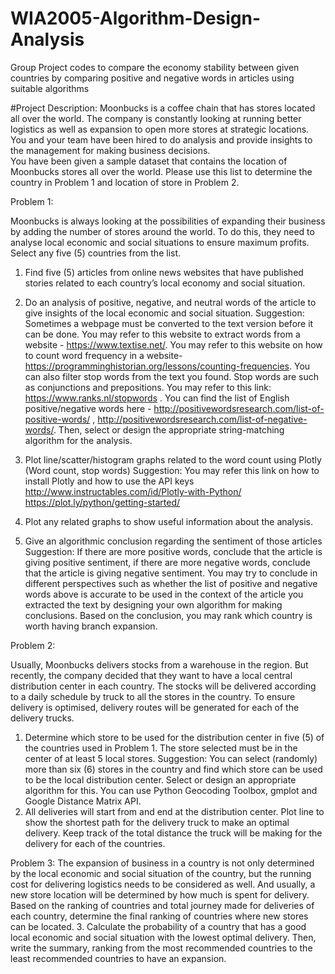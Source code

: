 # WIA2005-Algorithm-Design-Analysis
Group Project codes to compare the economy stability between given countries by comparing positive and negative words in articles using suitable algorithms


#Project Description:
Moonbucks is a coffee chain that has stores located all over the world. The company is constantly looking at running better logistics as well as expansion to open more stores at strategic locations. You and your team have been hired to do analysis and provide insights to the management for making business decisions.  
You have been given a sample dataset that contains the location of Moonbucks stores all over the world. Please use this list to determine the country in Problem 1 and location of store in Problem 2.

Problem 1: 

Moonbucks is always looking at the possibilities of expanding their business by adding the number of stores around the world. To do this, they need to analyse local economic and social situations to ensure maximum profits. 
Select any five (5) countries from the list.

 1. Find five (5) articles from online news websites that have published stories related to each country’s local economy and social situation.
 2. Do an analysis of positive, negative, and neutral words of the article to give insights of the local economic and social situation.
    Suggestion: Sometimes a webpage must be converted to the text version before it can be done. 
    You may refer to this website to extract words from a website - https://www.textise.net/. 
    You may refer to this website on how to count word frequency in a website- https://programminghistorian.org/lessons/counting-frequencies. 
    You can also filter stop words from the text you found. Stop words are such as conjunctions and prepositions. You may refer to this link:       https://www.ranks.nl/stopwords . 
    You can find the list of English positive/negative words here - http://positivewordsresearch.com/list-of-positive-words/ ,
    http://positivewordsresearch.com/list-of-negative-words/. 
    Then, select or design the appropriate string-matching algorithm for the analysis. 

3. Plot line/scatter/histogram graphs related to the word count using Plotly (Word count, stop words)
    Suggestion: You may refer this link on how to install Plotly and how to use the API keys
    http://www.instructables.com/id/Plotly-with-Python/ 
    https://plot.ly/python/getting-started/ 

4. Plot any related graphs to show useful information about the analysis.
5. Give an algorithmic conclusion regarding the sentiment of those articles
Suggestion: If there are more positive words, conclude that the article is giving positive sentiment, if there are more negative words, conclude that the article is giving negative sentiment. You may try to conclude in different perspectives such as whether the list of positive and negative words above is accurate to be used in the context of the article you extracted the text by designing your own algorithm for making conclusions. Based on the conclusion, you may rank which country is worth having branch expansion.



Problem 2: 

Usually, Moonbucks delivers stocks from a warehouse in the region. But recently, the company decided that they want to have a local central distribution center in each country. The stocks will be delivered according to a daily schedule by truck to all the stores in the country. To ensure delivery is optimised, delivery routes will be generated for each of the delivery trucks. 
1. Determine which store to be used for the distribution center in five (5) of the countries used in Problem 1. The store selected must be in the center of at least 5 local stores. 
Suggestion: You can select (randomly) more than six (6) stores in the country and find which store can be used to be the local distribution center.  Select or design an appropriate algorithm for this. You can use Python Geocoding Toolbox, gmplot and Google Distance Matrix API.
2. All deliveries will start from and end at the distribution center. Plot line to show the shortest path for the delivery truck to make an optimal delivery. Keep track of the total distance the truck will be making for the delivery for each of the countries.



Problem 3: 
The expansion of business in a country is not only determined by the local economic and social situation of the country, but the running cost for delivering logistics needs to be considered as well. And usually, a new store location will be determined by how much is spent for delivery. Based on the ranking of countries and total journey made for deliveries of each country, determine the final ranking of countries where new stores can be located.
3. Calculate the probability of a country that has a good local economic and social situation with the lowest optimal delivery. Then, write the summary, ranking from the most recommended countries to the least recommended countries to have an expansion.


